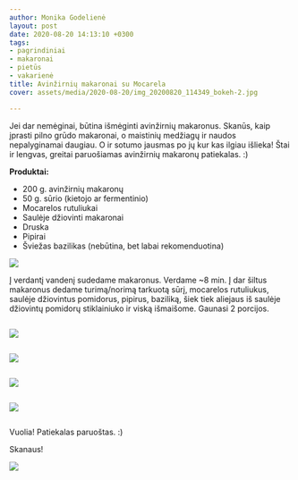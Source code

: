 ```yaml
---
author: Monika Godelienė
layout: post
date: 2020-08-20 14:13:10 +0300
tags:
- pagrindiniai
- makaronai
- pietūs
- vakarienė
title: Avinžirnių makaronai su Mocarela
cover: assets/media/2020-08-20/img_20200820_114349_bokeh-2.jpg

---
```

Jei dar nemėginai, būtina išmėginti avinžirnių makaronus. Skanūs, kaip įprasti pilno grūdo makaronai, o maistinių medžiagų ir naudos nepalyginamai daugiau. O ir sotumo jausmas po jų kur kas ilgiau išlieka! Štai ir lengvas, greitai paruošiamas avinžirnių makaronų patiekalas. :)

**Produktai:**

* 200 g. avinžirnių makaronų
* 50 g. sūrio (kietojo ar fermentinio)
* Mocarelos rutuliukai
* Saulėje džiovinti makaronai
* Druska
* Pipirai
* Šviežas bazilikas (nebūtina, bet labai rekomenduotina)

![](/assets/media/2020-08-20/img_20200820_111633_bokeh-2.jpg)

Į verdantį vandenį sudedame makaronus. Verdame \~8 min. Į dar šiltus makaronus dedame turimą/norimą tarkuotą sūrį, mocarelos rutuliukus, saulėje džiovintus pomidorus, pipirus, baziliką, šiek tiek aliejaus iš saulėje džiovintų pomidorų stiklainiuko ir viską išmaišome. Gaunasi 2 porcijos.

<div class="row">

<div class="six columns" markdown="1">

![](/assets/media/2020-08-20/img_20200820_113701_bokeh-2.jpg)

</div>

<div class="six columns" markdown="1">

![](/assets/media/2020-08-20/img_20200820_113745_bokeh-2.jpg)

</div>

</div>

<div class="row">

<div class="six columns" markdown="1">

![](/assets/media/2020-08-20/img_20200820_113800_bokeh_2.jpg)

</div>

<div class="six columns" markdown="1">

![](/assets/media/2020-08-20/img_20200820_113821_bokeh-2.jpg)

</div>

</div>

Vuolia! Patiekalas paruoštas. :)

Skanaus!

![](/assets/media/2020-08-20/img_20200820_114315_bokeh-2.jpg)